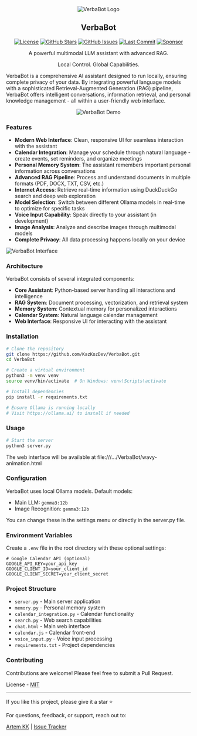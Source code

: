 <div align="center">
  <img src="https://github.com/user-attachments/assets/63bc3058-bace-4234-a473-7d92e6bd1c84" alt="VerbaBot Logo">
</div>
<h2 align="center">VerbaBot</h2>

<p align="center">
  <a href="https://github.com/KazKozDev/VerbaBot/blob/main/LICENSE"><img src="https://img.shields.io/github/license/KazKozDev/VerbaBot" alt="License"></a>
  <a href="https://github.com/KazKozDev/VerbaBot/stargazers"><img src="https://img.shields.io/github/stars/KazKozDev/VerbaBot" alt="GitHub Stars"></a>
  <a href="https://github.com/KazKozDev/VerbaBot/issues"><img src="https://img.shields.io/github/issues/KazKozDev/VerbaBot" alt="GitHub Issues"></a>
  <a href="https://github.com/KazKozDev/VerbaBot/commits/main"><img src="https://img.shields.io/github/last-commit/KazKozDev/VerbaBot" alt="Last Commit"></a>
  <a href="https://github.com/sponsors/KazKozDev"><img src="https://img.shields.io/badge/Sponsor-Support%20this%20project-blue" alt="Sponsor"></a>
</p>

<p align="center">A powerful multimodal LLM assistant with advanced RAG.</p>
<p align="center">Local Control. Global Capabilities.</p>

VerbaBot is a comprehensive AI assistant designed to run locally, ensuring complete privacy of your data. By integrating powerful language models with a sophisticated Retrieval-Augmented Generation (RAG) pipeline, VerbaBot offers intelligent conversations, information retrieval, and personal knowledge management - all within a user-friendly web interface.

<div align="center">
  <img src="https://github.com/user-attachments/assets/e20930d6-f29f-47f7-a8a0-39fefbdb3538" alt="VerbaBot Demo">
</div>

### Features

- **Modern Web Interface**: Clean, responsive UI for seamless interaction with the assistant
- **Calendar Integration**: Manage your schedule through natural language - create events, set reminders, and organize meetings
- **Personal Memory System**: The assistant remembers important personal information across conversations
- **Advanced RAG Pipeline**: Process and understand documents in multiple formats (PDF, DOCX, TXT, CSV, etc.)
- **Internet Access**: Retrieve real-time information using DuckDuckGo search and deep web exploration
- **Model Selection**: Switch between different Ollama models in real-time to optimize for specific tasks
- **Voice Input Capability**: Speak directly to your assistant (in development)
- **Image Analysis**: Analyze and describe images through multimodal models
- **Complete Privacy**: All data processing happens locally on your device

![VerbaBot Interface](https://github.com/user-attachments/assets/c8c5e8b6-2cb1-48d1-94c1-13bac9759e12)

### Architecture

VerbaBot consists of several integrated components:

- **Core Assistant**: Python-based server handling all interactions and intelligence
- **RAG System**: Document processing, vectorization, and retrieval system
- **Memory System**: Contextual memory for personalized interactions
- **Calendar System**: Natural language calendar management
- **Web Interface**: Responsive UI for interacting with the assistant

### Installation

```bash
# Clone the repository
git clone https://github.com/KazKozDev/VerbaBot.git
cd VerbaBot

# Create a virtual environment
python3 -m venv venv
source venv/bin/activate  # On Windows: venv\Scripts\activate

# Install dependencies
pip install -r requirements.txt

# Ensure Ollama is running locally
# Visit https://ollama.ai/ to install if needed
```

### Usage

```bash
# Start the server
python3 server.py
```

The web interface will be available at file:///.../VerbaBot/wavy-animation.html

### Configuration

VerbaBot uses local Ollama models. Default models:
- Main LLM: `gemma3:12b`
- Image Recognition: `gemma3:12b`

You can change these in the settings menu or directly in the server.py file.

### Environment Variables

Create a `.env` file in the root directory with these optional settings:

```
# Google Calendar API (optional)
GOOGLE_API_KEY=your_api_key
GOOGLE_CLIENT_ID=your_client_id
GOOGLE_CLIENT_SECRET=your_client_secret
```

### Project Structure

- `server.py` - Main server application
- `memory.py` - Personal memory system
- `calendar_integration.py` - Calendar functionality
- `search.py` - Web search capabilities
- `chat.html` - Main web interface
- `calendar.js` - Calendar front-end
- `voice_input.py` - Voice input processing
- `requirements.txt` - Project dependencies

### Contributing

Contributions are welcome! Please feel free to submit a Pull Request.

License - [MIT](LICENSE) 

---
If you like this project, please give it a star ⭐

For questions, feedback, or support, reach out to:

[Artem KK](https://www.linkedin.com/in/kazkozdev/) | [Issue Tracker](https://github.com/KazKozDev/VerbaBot/issues) 
